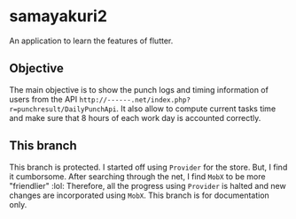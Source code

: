 # samayakuri2

An application to learn the features of flutter.

## Objective

The main objective is to show the punch logs and timing information of users from the API `http://------.net/index.php?r=punchresult/DailyPunchApi`. It also allow to compute current tasks time and make sure that 8 hours of each work day is accounted correctly.

## This branch

This branch is protected. I started off using `Provider` for the store. But, I find it cumborsome. After searching through the net, I find `MobX` to be more "friendlier" :lol: Therefore, all the progress using `Provider` is halted and new changes are incorporated using `MobX`. This branch is for documentation only.
